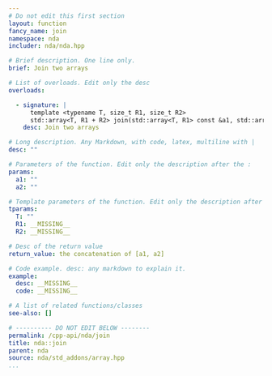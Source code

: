 ```yaml
---
# Do not edit this first section
layout: function
fancy_name: join
namespace: nda
includer: nda/nda.hpp

# Brief description. One line only.
brief: Join two arrays

# List of overloads. Edit only the desc
overloads:

  - signature: |
      template <typename T, size_t R1, size_t R2>
      std::array<T, R1 + R2> join(std::array<T, R1> const &a1, std::array<T, R2> const &a2)
    desc: Join two arrays

# Long description. Any Markdown, with code, latex, multiline with |
desc: ""

# Parameters of the function. Edit only the description after the :
params:
  a1: ""
  a2: ""

# Template parameters of the function. Edit only the description after the :
tparams:
  T: ""
  R1: __MISSING__
  R2: __MISSING__

# Desc of the return value
return_value: the concatenation of [a1, a2]

# Code example. desc: any markdown to explain it.
example:
  desc: __MISSING__
  code: __MISSING__

# A list of related functions/classes
see-also: []

# ---------- DO NOT EDIT BELOW --------
permalink: /cpp-api/nda/join
title: nda::join
parent: nda
source: nda/std_addons/array.hpp
...
```


